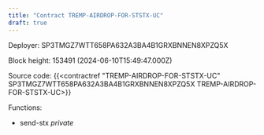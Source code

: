 ```yaml
---
title: "Contract TREMP-AIRDROP-FOR-STSTX-UC"
draft: true
---
```

Deployer: SP3TMGZ7WTT658PA632A3BA4B1GRXBNNEN8XPZQ5X


 



Block height: 153491 (2024-06-10T15:49:47.000Z)

Source code: {{<contractref "TREMP-AIRDROP-FOR-STSTX-UC" SP3TMGZ7WTT658PA632A3BA4B1GRXBNNEN8XPZQ5X TREMP-AIRDROP-FOR-STSTX-UC>}}

Functions:

* send-stx _private_
